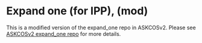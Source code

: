 # Expand one (for IPP), (mod)

This is a modified version of the expand_one repo in ASKCOSv2. Please see [ASKCOSv2 expand_one repo](https://gitlab.com/mlpds_mit/askcosv2/tree_search/expand_one) for more details.

